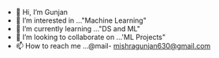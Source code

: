 - 👋 Hi, I’m Gunjan 
- 👀 I’m interested in ..."Machine Learning"
- 🌱 I’m currently learning ..."DS and ML"
- 💞️ I’m looking to collaborate on ...'ML Projects"
- 📫 How to reach me ...@mail- mishragunjan630@gmail.com

<!---
kimiboopy/kimiboopy is a ✨ special ✨ repository because its `README.md` (this file) appears on your GitHub profile.
You can click the Preview link to take a look at your changes.
--->
